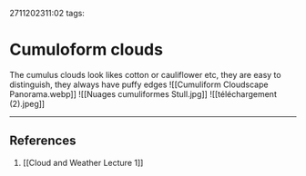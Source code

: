 2711202311:02
tags: 
# Cumuloform clouds

The cumulus clouds look likes cotton or cauliflower etc, they are easy to distinguish, they always have puffy edges
![[Cumuliform Cloudscape Panorama.webp]]
![[Nuages cumuliformes Stull.jpg]]
![[téléchargement (2).jpeg]]

---
## References
1. [[Cloud and Weather Lecture 1]]